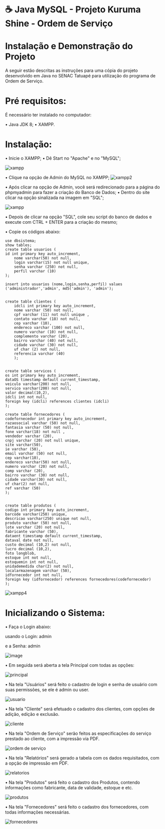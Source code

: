 # ☕ Java MySQL - Projeto Kuruma Shine - Ordem de Serviço

# Instalação e Demonstração do Projeto
A seguir estão descritas as instruções para uma cópia do projeto desenvolvido em Java no SENAC Tatuapé para utilização do programa de Ordem de Serviço.

# Pré requisitos:
É necessário ter instalado no computador:

• Java JDK 8;
• XAMPP.
# Instalação:
• Inicie o XAMPP;
• Dê Start no "Apache" e no "MySQL";

![xampp](https://github.com/casagrande04/CarSaoOS/assets/104094435/189f624f-00c2-48da-b06f-1722b0d20f18)

• Clique na opção de Admin do MySQL no XAMPP;
![xampp2](https://github.com/casagrande04/CarSaoOS/assets/104094435/c080237c-63c1-48cc-acc4-b0f1a2d2770c)

• Após clicar na opção de Admin, você será redirecionado para a página do phpmyadmin para fazer a criação do Banco de Dados;
• Dentro do site clicar na opção sinalizada na imagem em "SQL";

![xampp](https://github.com/casagrande04/CarSaoOS/assets/104094435/6249160a-6d2c-4ad4-a258-0340adf42773)

• Depois de clicar na opção "SQL", cole seu script do banco de dados e execute com CTRL + ENTER para a criação do mesmo;

• Copie os códigos abaixo:

```create database dbsistema;
use dbsistema;
show tables;
create table usuarios (
id int primary key auto_increment,
	nome varchar(50) not null,
	login varchar(15) not null unique,
    senha varchar (250) not null,
    perfil varchar (10)
);

insert into usuarios (nome,login,senha,perfil) values ('administrador','admin', md5('admin'), 'admin');


create table clientes (
	idcli int primary key auto_increment,
	nome varchar (50) not null,
    cpf varchar (11) not null unique ,
    contato varchar (18) not null,
    cep varchar (10),
	endereco varchar (100) not null,
    numero varchar (10) not null,
    complemento varchar (20),
    bairro varchar (40) not null,
    cidade varchar (30) not null,
    uf char (2) not null,
    referencia varchar (40)
    );
    

create table servicos (
os int primary key auto_increment,
dataOS timestamp default current_timestamp,
veiculo varchar(200) not null,
servico varchar(200) not null,
valor decimal(10,2),
idcli int not null,
foreign key (idcli) references clientes (idcli)
);

create table fornecedores (
codefornecedor int primary key auto_increment,
razaosocial varchar (50) not null,
fantasia varchar (50) not null,
fone varchar(18) not null ,
vendedor varchar (20),
cnpj varchar (20) not null unique,
site varchar(50),
ie varchar (50),     
email varchar (50) not null,
cep varchar(10),
endereco varchar(50) not null,
numero varchar (20) not null,
comp varchar (20),
bairro varchar (30) not null,
cidade varchar(30) not null,
uf char(2) not null,
ref varchar (50)
);


create table produtos (
codigo int primary key auto_increment,
barcode varchar(250) unique,
descricao varchar(250) unique not null,
produto varchar (50) not null,
lote varchar (20) not null,
fabricante varchar (50),
dataent timestamp default current_timestamp,
dataval date not null,
custo decimal (10,2) not null,
lucro decimal (10,2),
foto longblob,
estoque int not null,
estoquemin int not null,
unidademedida char(2) not null,
localarmazenagem varchar (50),
idfornecedor int not null, 
foreign key (idfornecedor) references fornecedores(codefornecedor)
);
```



![xampp4](https://github.com/casagrande04/CarSaoOS/assets/104094435/69de1393-ec69-4b3b-a9ec-539fb637f7a2)

# Inicializando o Sistema:
• Faça o Login abaixo:

usando o Login: admin

e a Senha: admin

![image](https://github.com/casagrande04/projeto-site-final/assets/104094435/74792ce2-2671-4d66-9a30-3d83e30acab5)

• Em seguida será aberta a tela Principal com todas as opções:

![principal](https://github.com/casagrande04/projeto-site-final/assets/104094435/6d173baf-36ae-4a0a-a033-52b07ab84fce)

• Na tela "Usuários" será feito o cadastro de login e senha de usuário com suas permissões, se ele é admin ou user.

![usuario](https://github.com/casagrande04/projeto-site-final/assets/104094435/07ed1d6b-c99c-47cd-b741-35b9cb6b07ce)

• Na tela "Cliente" será efetuado o cadastro dos clientes, com opções de adição, edição e exclusão.

![cliente](https://github.com/casagrande04/projeto-site-final/assets/104094435/1f663ee4-35f6-46af-ae93-2e5b8f1fc5da)

• Na tela "Ordem de Serviço" serão feitos as especificações do serviço prestado ao cliente, com a impressão via PDF.

![ordem de serviço](https://github.com/casagrande04/projeto-site-final/assets/104094435/ac81eb76-0dae-43c5-aa6d-b4dead8d8036)

• Na tela "Relatórios" será gerado a tabela com os dados requisitados, com a opção de impressão em PDF.

![relatorios](https://github.com/casagrande04/projeto-site-final/assets/104094435/1d5a25cc-8b8d-4e02-868f-40599459bd68)

• Na tela "Produtos" será feito o cadastro dos Produtos, contendo informações como fabricante, data de validade, estoque e etc.

![produtos](https://github.com/casagrande04/projeto-site-final/assets/104094435/3a1670db-391d-406e-b470-a08c6363edd1)

• Na tela "Fornecedores" será feito o cadastro dos fornecedores, com todas informações necessárias.

![fornecedores](https://github.com/casagrande04/projeto-site-final/assets/104094435/fbfc5390-0267-4382-8d11-60949bf59e5f)










